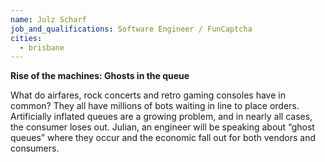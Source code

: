 ```yaml
---
name: Julz Scharf
job_and_qualifications: Software Engineer / FunCaptcha
cities:
  - brisbane
---
```

**Rise of the machines: Ghosts in the queue**

What do airfares, rock concerts and retro gaming consoles have in common? They all have millions of bots waiting in line to place orders. Artificially inflated queues are a growing problem, and in nearly all cases, the consumer loses out. Julian, an engineer will be speaking about “ghost queues” where they occur and the economic fall out for both vendors and consumers.